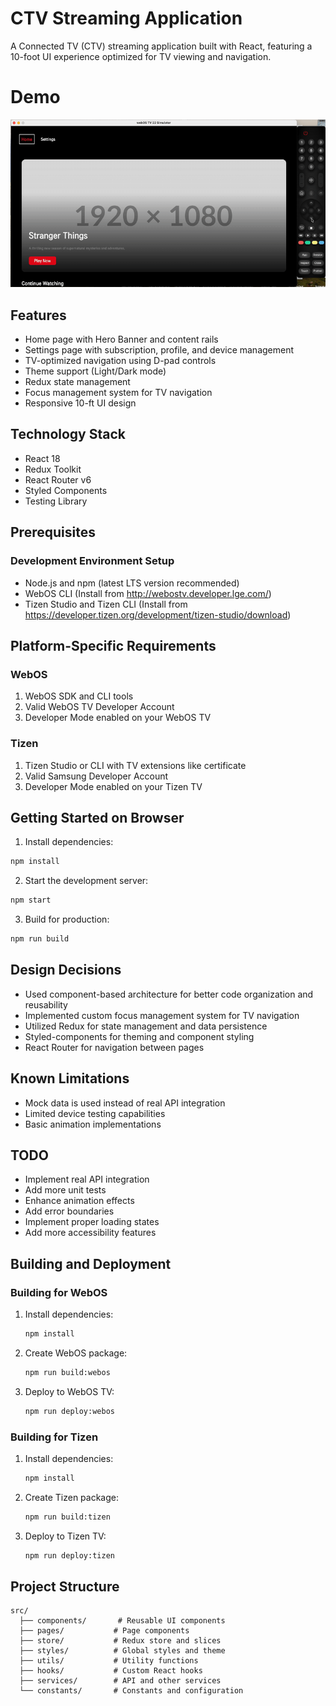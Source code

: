 # CTV Streaming Application

A Connected TV (CTV) streaming application built with React, featuring a 10-foot UI experience optimized for TV viewing and navigation.

# Demo
![Demo Video](assets/demo.gif)

## Features

- Home page with Hero Banner and content rails
- Settings page with subscription, profile, and device management
- TV-optimized navigation using D-pad controls
- Theme support (Light/Dark mode)
- Redux state management
- Focus management system for TV navigation
- Responsive 10-ft UI design

## Technology Stack

- React 18
- Redux Toolkit
- React Router v6
- Styled Components
- Testing Library

## Prerequisites

### Development Environment Setup
- Node.js and npm (latest LTS version recommended)
- WebOS CLI (Install from http://webostv.developer.lge.com/)
- Tizen Studio and Tizen CLI (Install from https://developer.tizen.org/development/tizen-studio/download)

## Platform-Specific Requirements

### WebOS
1. WebOS SDK and CLI tools
2. Valid WebOS TV Developer Account
3. Developer Mode enabled on your WebOS TV

### Tizen
1. Tizen Studio or CLI with TV extensions like certificate
2. Valid Samsung Developer Account
3. Developer Mode enabled on your Tizen TV

## Getting Started on Browser

1. Install dependencies:
```bash
npm install
```

2. Start the development server:
```bash
npm start
```

3. Build for production:
```bash
npm run build
```

## Design Decisions

- Used component-based architecture for better code organization and reusability
- Implemented custom focus management system for TV navigation
- Utilized Redux for state management and data persistence
- Styled-components for theming and component styling
- React Router for navigation between pages

## Known Limitations

- Mock data is used instead of real API integration
- Limited device testing capabilities
- Basic animation implementations

## TODO

- Implement real API integration
- Add more unit tests
- Enhance animation effects
- Add error boundaries
- Implement proper loading states
- Add more accessibility features

## Building and Deployment

### Building for WebOS
1. Install dependencies:
   ```bash
   npm install
   ```
2. Create WebOS package:
   ```bash
   npm run build:webos
   ```
3. Deploy to WebOS TV:
   ```bash
   npm run deploy:webos
   ```

### Building for Tizen
1. Install dependencies:
   ```bash
   npm install
   ```
2. Create Tizen package:
   ```bash
   npm run build:tizen
   ```
3. Deploy to Tizen TV:
   ```bash
   npm run deploy:tizen
   ```

## Project Structure

```
src/
  ├── components/       # Reusable UI components
  ├── pages/           # Page components
  ├── store/           # Redux store and slices
  ├── styles/          # Global styles and theme
  ├── utils/           # Utility functions
  ├── hooks/           # Custom React hooks
  ├── services/        # API and other services
  └── constants/       # Constants and configuration
```